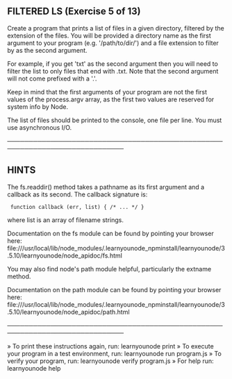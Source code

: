  ## FILTERED LS (Exercise 5 of 13)

  Create a program that prints a list of files in a given directory,
  filtered by the extension of the files. You will be provided a directory
  name as the first argument to your program (e.g. '/path/to/dir/') and a
  file extension to filter by as the second argument.

  For example, if you get 'txt' as the second argument then you will need to
  filter the list to only files that end with .txt. Note that the second
  argument will not come prefixed with a '.'.

  Keep in mind that the first arguments of your program are not the first
  values of the process.argv array, as the first two values are reserved for
  system info by Node.

  The list of files should be printed to the console, one file per line. You
  must use asynchronous I/O.

 ─────────────────────────────────────────────────────────────────────────────

 ## HINTS

  The fs.readdir() method takes a pathname as its first argument and a
  callback as its second. The callback signature is:

     function callback (err, list) { /* ... */ }

  where list is an array of filename strings.

  Documentation on the fs module can be found by pointing your browser here:
  file:///usr/local/lib/node_modules/.learnyounode_npminstall/learnyounode/3
  .5.10/learnyounode/node_apidoc/fs.html

  You may also find node's path module helpful, particularly the extname
  method.

  Documentation on the path module can be found by pointing your browser
  here:
  file:///usr/local/lib/node_modules/.learnyounode_npminstall/learnyounode/3
  .5.10/learnyounode/node_apidoc/path.html

 ─────────────────────────────────────────────────────────────────────────────

   » To print these instructions again, run: learnyounode print
   » To execute your program in a test environment, run: learnyounode run
     program.js
   » To verify your program, run: learnyounode verify program.js
   » For help run: learnyounode help

